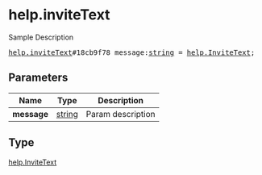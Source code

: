 # help.inviteText

Sample Description

<pre>
<a href="../constructor/help.inviteText.md">help.inviteText</a>#18cb9f78 message:<a href="../type/string.md">string</a> = <a href="../type/help.InviteText.md">help.InviteText</a>;</pre>
## Parameters

| Name | Type | Description |
|------|:----:|-------------|
| **message** | <a href="../type/string.md">string</a> | Param description |

## Type

<a href="../type/help.InviteText.md">help.InviteText</a>
